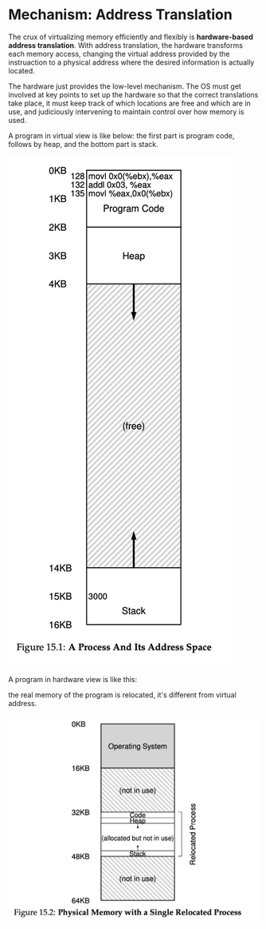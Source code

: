 # Mechanism: Address Translation

The crux of virtualizing memory efficiently and flexibly is **hardware-based address translation**. With address translation, the hardware transforms each memory access, changing the virtual address provided by the instruaction to a physical address where the desired information is actually located.

The hardware just provides the low-level mechanism. The OS must get involved at key points to set up the hardware so that the correct translations take place, it must keep track of which locations are free and which are in use, and judiciously intervening to maintain control over how memory is used.

A program in virtual view is like below: the first part is program code, follows by heap, and the bottom part is stack.

![memory-translation.jpg](./memory-translation.jpg)


A program in hardware view is like this:

the real memory of the program is relocated, it's different from virtual address.

![memory-in-os.jpg](./memory-in-os.jpg)
